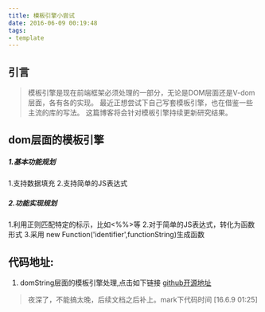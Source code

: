 ```yaml
---
title: 模板引擎小尝试
date: 2016-06-09 00:19:48
tags:
- template
---
```


## 引言
> 模板引擎是现在前端框架必须处理的一部分，无论是DOM层面还是V-dom层面，各有各的实现。
> 最近正想尝试下自己写套模板引擎，也在借鉴一些主流的库的写法。
> 这篇博客将会针对模板引擎持续更新研究结果。

## dom层面的模板引擎
##### 1.基本功能规划
1.支持数据填充
2.支持简单的JS表达式
##### 2.功能实现规划
1.利用正则匹配特定的标示，比如<%%>等
2.对于简单的JS表达式，转化为函数形式
3.采用 new Function('identifier',functionString)生成函数

## 代码地址:
1. domString层面的模板引擎处理,点击如下链接
[github开源地址](https://github.com/slashhuang/template-engine/blob/master/js/template.js)

>夜深了，不能搞太晚，后续文档之后补上。mark下代码时间 [16.6.9 01:25]

